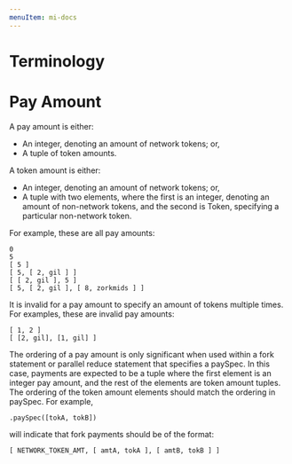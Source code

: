 ```yaml
---
menuItem: mi-docs
---
```


# Terminology

# Pay Amount

A pay amount is either:

* An integer, denoting an amount of network tokens; or,
* A tuple of token amounts.

A token amount is either:

* An integer, denoting an amount of network tokens; or,
* A tuple with two elements, where the first is an integer, denoting an amount of non-network tokens, and the second is Token, specifying a particular non-network token.

For example, these are all pay amounts:

``` nonum
0
5
[ 5 ]
[ 5, [ 2, gil ] ]
[ [ 2, gil ], 5 ]
[ 5, [ 2, gil ], [ 8, zorkmids ] ]
```

It is invalid for a pay amount to specify an amount of tokens multiple times. For examples, these are invalid pay amounts:

``` nonum
[ 1, 2 ]
[ [2, gil], [1, gil] ]
```

The ordering of a pay amount is only significant when used within a fork statement or parallel reduce statement that specifies a paySpec. In 
this case, payments are expected to be a tuple where the first element is an integer pay amount, and the rest of the elements are token amount tuples. The ordering of the token amount elements should match the ordering in paySpec. For example,

``` nonum
.paySpec([tokA, tokB])
```

will indicate that fork payments should be of the format:

``` nonum
[ NETWORK_TOKEN_AMT, [ amtA, tokA ], [ amtB, tokB ] ]
```
